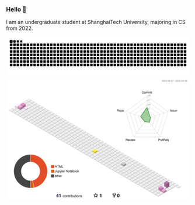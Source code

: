 ### Hello 👋

I am an undergraduate student at ShanghaiTech University, majoring in CS from 2022. 

<picture>
  <source media="(prefers-color-scheme: dark)" srcset="https://raw.githubusercontent.com/LmeHW/LmeHW/output/github-contribution-grid-snake-dark.svg">
  <source media="(prefers-color-scheme: light)" srcset="https://raw.githubusercontent.com/LmeHW/LmeHW/output/github-contribution-grid-snake.svg">
  <img alt="github contribution grid snake animation" src="https://raw.githubusercontent.com/LmeHW/LmeHW/output/github-contribution-grid-snake.svg">
</picture>

<picture>
  <source media="(prefers-color-scheme: dark)" srcset="./profile-3d-contrib/profile-night-rainbow.svg">
  <source media="(prefers-color-scheme: light)" srcset="./profile-3d-contrib/profile-season-animate.svg">
  <img alt="github contribution profile-3d-contrib" src="./profile-3d-contrib/profile-season-animate.svg">
</picture>



